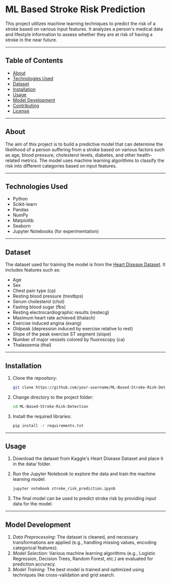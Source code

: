 # ML Based Stroke Risk Prediction

This project utilizes machine learning techniques to predict the risk of a stroke based on various input features. It analyzes a person's medical data and lifestyle information to assess whether they are at risk of having a stroke in the near future.

---

## Table of Contents

- [About](#about)
- [Technologies Used](#technologies-used)
- [Dataset](#dataset)
- [Installation](#installation)
- [Usage](#usage)
- [Model Development](#model-development)
- [Contributing](#contributing)
- [License](#license)

---

## About

The aim of this project is to build a predictive model that can determine the likelihood of a person suffering from a stroke based on various factors such as age, blood pressure, cholesterol levels, diabetes, and other health-related metrics. The model uses machine learning algorithms to classify the risk into different categories based on input features.

---

## Technologies Used

- Python
- Scikit-learn
- Pandas
- NumPy
- Matplotlib
- Seaborn
- Jupyter Notebooks (for experimentation)

---

## Dataset

The dataset used for training the model is from the [Heart Disease Dataset](https://www.kaggle.com/datasets/johnsmith88/heart-disease-dataset). It includes features such as:
- Age
- Sex
- Chest pain type (cp)
- Resting blood pressure (trestbps)
- Serum cholesterol (chol)
- Fasting blood sugar (fbs)
- Resting electrocardiographic results (restecg)
- Maximum heart rate achieved (thalach)
- Exercise induced angina (exang)
- Oldpeak (depression induced by exercise relative to rest)
- Slope of the peak exercise ST segment (slope)
- Number of major vessels colored by fluoroscopy (ca)
- Thalassemia (thal)

---

## Installation

1. Clone the repository:
   ```bash
   git clone https://github.com/your-username/ML-Based-Stroke-Risk-Detection.git

2. Change directory to the project folder:
   ```bash
   cd ML-Based-Stroke-Risk-Detection
   
3. Install the required libraries:
   ```bash
   pip install -r requirements.txt

---

## Usage

1. Download the dataset from Kaggle's Heart Disease Dataset and place it in the data/ folder.
2. Run the Jupyter Notebook to explore the data and train the machine learning model:
   
   ```bash
   jupyter notebook stroke_risk_prediction.ipynb
   
3. The final model can be used to predict stroke risk by providing input data for the model.

---

## Model Development

1. _Data Preprocessing:_ The dataset is cleaned, and necessary transformations are applied (e.g., handling missing values, encoding categorical features).
2. _Model Selection:_ Various machine learning algorithms (e.g., Logistic Regression, Decision Trees, Random Forest, etc.) are evaluated for prediction accuracy.
3. _Model Training:_ The best model is trained and optimized using techniques like cross-validation and grid search.
